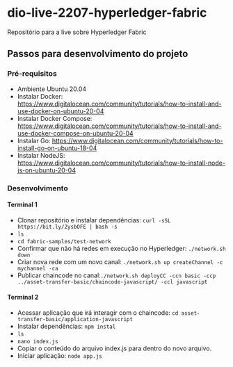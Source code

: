 # dio-live-2207-hyperledger-fabric
Repositório para a live sobre Hyperledger Fabric

## Passos para desenvolvimento do projeto
### Pré-requisitos
- Ambiente Ubuntu 20.04
- Instalar Docker: https://www.digitalocean.com/community/tutorials/how-to-install-and-use-docker-on-ubuntu-20-04
- Instalar Docker Compose: https://www.digitalocean.com/community/tutorials/how-to-install-and-use-docker-compose-on-ubuntu-20-04
- Instalar Go: https://www.digitalocean.com/community/tutorials/how-to-install-go-on-ubuntu-18-04
- Instalar NodeJS: https://www.digitalocean.com/community/tutorials/how-to-install-node-js-on-ubuntu-20-04
### Desenvolvimento

#### Terminal 1
- Clonar repositório e instalar dependências: ```curl -sSL https://bit.ly/2ysbOFE | bash -s```
- ```ls```
- ```cd fabric-samples/test-network```
- Confirmar que não há redes em execução no Hyperledger: ```./network.sh down```
- Criar nova rede com um novo canal: ```./network.sh up createChannel -c mychannel -ca```
- Publicar chaincode no canal:```./network.sh deployCC -ccn basic -ccp ../asset-transfer-basic/chaincode-javascript/ -ccl javascript```
#### Terminal 2
- Acessar aplicação que irá interagir com o chaincode: ```cd asset-transfer-basic/application-javascript```
- Instalar dependências: ```npm instal```
- ```ls```
- ```nano index.js``` 
- Copiar o conteúdo do arquivo index.js para dentro do novo arquivo.
- Iniciar aplicação: ```node app.js```
